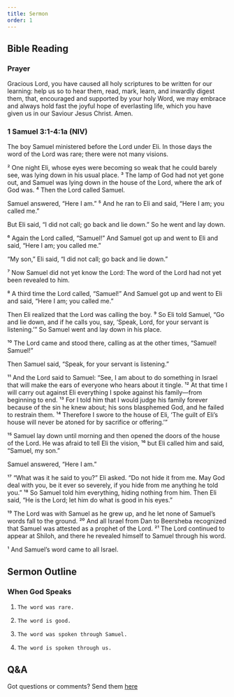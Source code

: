 ```yaml
---
title: Sermon 
order: 1
---
```


## Bible Reading

### Prayer
Gracious Lord, you have caused all holy scriptures to be written for our learning: help us so to hear them, read, mark, learn, and inwardly digest them, that, encouraged and supported by your holy Word, we may embrace and always hold fast the joyful hope of everlasting life, which you have given us in our Saviour Jesus Christ. Amen.


### 1 Samuel 3:1-4:1a (NIV)

The boy Samuel ministered before the Lord under Eli. In those days the word of the Lord was rare; there were not many visions.

² One night Eli, whose eyes were becoming so weak that he could barely see, was lying down in his usual place. ³ The lamp of God had not yet gone out, and Samuel was lying down in the house of the Lord, where the ark of God was. ⁴ Then the Lord called Samuel.

Samuel answered, “Here I am.” ⁵ And he ran to Eli and said, “Here I am; you called me.”

But Eli said, “I did not call; go back and lie down.” So he went and lay down.

⁶ Again the Lord called, “Samuel!” And Samuel got up and went to Eli and said, “Here I am; you called me.”

“My son,” Eli said, “I did not call; go back and lie down.”

⁷ Now Samuel did not yet know the Lord: The word of the Lord had not yet been revealed to him.

⁸ A third time the Lord called, “Samuel!” And Samuel got up and went to Eli and said, “Here I am; you called me.”

Then Eli realized that the Lord was calling the boy. ⁹ So Eli told Samuel, “Go and lie down, and if he calls you, say, ‘Speak, Lord, for your servant is listening.’” So Samuel went and lay down in his place.

¹⁰ The Lord came and stood there, calling as at the other times, “Samuel! Samuel!”

Then Samuel said, “Speak, for your servant is listening.”

¹¹ And the Lord said to Samuel: “See, I am about to do something in Israel that will make the ears of everyone who hears about it tingle. ¹² At that time I will carry out against Eli everything I spoke against his family—from beginning to end. ¹³ For I told him that I would judge his family forever because of the sin he knew about; his sons blasphemed God, and he failed to restrain them. ¹⁴ Therefore I swore to the house of Eli, ‘The guilt of Eli’s house will never be atoned for by sacrifice or offering.’”

¹⁵ Samuel lay down until morning and then opened the doors of the house of the Lord. He was afraid to tell Eli the vision, ¹⁶ but Eli called him and said, “Samuel, my son.”

Samuel answered, “Here I am.”

¹⁷ “What was it he said to you?” Eli asked. “Do not hide it from me. May God deal with you, be it ever so severely, if you hide from me anything he told you.” ¹⁸ So Samuel told him everything, hiding nothing from him. Then Eli said, “He is the Lord; let him do what is good in his eyes.”

¹⁹ The Lord was with Samuel as he grew up, and he let none of Samuel’s words fall to the ground. ²⁰ And all Israel from Dan to Beersheba recognized that Samuel was attested as a prophet of the Lord. ²¹ The Lord continued to appear at Shiloh, and there he revealed himself to Samuel through his word.

¹ And Samuel’s word came to all Israel.





## Sermon Outline

### When God Speaks

1.     The word was rare.
2.     The word is good. 
3.     The word was spoken through Samuel. 
4.     The word is spoken through us. 


## Q&A
Got questions or comments? Send them [here](https://tinyurl.com/SGHACQuestionsAnswers)
